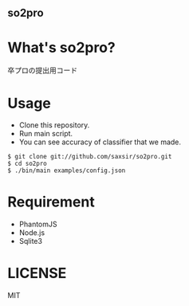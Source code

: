 so2pro
---

# What's so2pro?
卒プロの提出用コード

# Usage
- Clone this repository.
- Run main script.
- You can see accuracy of classifier that we made.

```
$ git clone git://github.com/saxsir/so2pro.git
$ cd so2pro
$ ./bin/main examples/config.json
```

# Requirement
- PhantomJS
- Node.js
- Sqlite3


# LICENSE
MIT